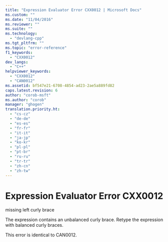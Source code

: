 ```yaml
---
title: "Expression Evaluator Error CXX0012 | Microsoft Docs"
ms.custom: ""
ms.date: "11/04/2016"
ms.reviewer: ""
ms.suite: ""
ms.technology: 
  - "devlang-cpp"
ms.tgt_pltfrm: ""
ms.topic: "error-reference"
f1_keywords: 
  - "CXX0012"
dev_langs: 
  - "C++"
helpviewer_keywords: 
  - "CXX0012"
  - "CAN0012"
ms.assetid: bf547e21-6708-4854-ad23-2ae5a889fd82
caps.latest.revision: 6
author: "corob-msft"
ms.author: "corob"
manager: "ghogen"
translation.priority.ht: 
  - "cs-cz"
  - "de-de"
  - "es-es"
  - "fr-fr"
  - "it-it"
  - "ja-jp"
  - "ko-kr"
  - "pl-pl"
  - "pt-br"
  - "ru-ru"
  - "tr-tr"
  - "zh-cn"
  - "zh-tw"
---
```

# Expression Evaluator Error CXX0012
missing left curly brace  
  
 The expression contains an unbalanced curly brace. Retype the expression with balanced curly braces.  
  
 This error is identical to CAN0012.